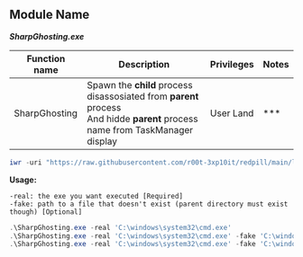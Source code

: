 ## Module Name
   <b><i>SharpGhosting.exe</i></b>

|Function name|Description|Privileges|Notes|
|---|---|---|---|
|SharpGhosting|Spawn the **child** process disassosiated from **parent** process<br />And hidde **parent** process name from TaskManager display|User Land|\*\*\*|

```powershell
iwr -uri "https://raw.githubusercontent.com/r00t-3xp10it/redpill/main/lib/SharpGhosting/SharpGhosting.exe" -OutFile "SharpGhosting.exe"
```

**Usage:**
```
-real: the exe you want executed [Required]
-fake: path to a file that doesn't exist (parent directory must exist though) [Optional]
```

```powershell
.\SharpGhosting.exe -real 'C:\windows\system32\cmd.exe'
.\SharpGhosting.exe -real 'C:\windows\system32\cmd.exe' -fake 'C:\windows\temp\fakefile'
.\SharpGhosting.exe -real 'C:\windows\system32\cmd.exe' -fake 'C:\windows\temp\fakefile.exe'
```
